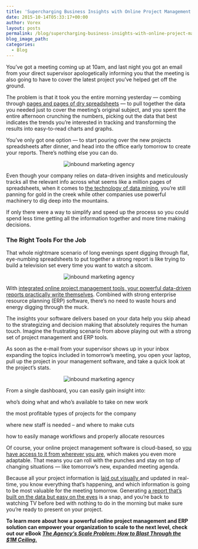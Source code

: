 ```yaml
---
title: 'Supercharging Business Insights with Online Project Management &#038; ERP'
date: 2015-10-14T05:33:17+00:00
author: Vorex
layout: posts
permalink: /blog/supercharging-business-insights-with-online-project-management-erp/
blog_image_path:
categories:
  - Blog
---
```

You&#8217;ve got a meeting coming up at 10am, and last night you got an email from your direct supervisor apologetically informing you that the meeting is also going to have to cover the latest project you&#8217;ve helped get off the ground.

The problem is that it took you the entire morning yesterday &#8212; combing through <a href="http://www.forbes.com/sites/timworstall/2013/02/13/microsofts-excel-might-be-the-most-dangerous-software-on-the-planet/" target="_blank">pages and pages of dry spreadsheets</a> &#8212; to pull together the data you needed just to cover the meeting&#8217;s original subject, and you spent the entire afternoon crunching the numbers, picking out the data that best indicates the trends you&#8217;re interested in tracking and transforming the results into easy-to-read charts and graphs.<!--more-->

You&#8217;ve only got one option &#8212; to start pouring over the new projects spreadsheets after dinner, and head into the office early tomorrow to create your reports. There&#8217;s nothing else you can do.

<p style="text-align: center;">
  <img src="https://media.giphy.com/media/qaCGvnsCnf01a/giphy.gif" alt="inbound marketing agency" />
</p>

Even though your company relies on data-driven insights and meticulously tracks all the relevant info across what seems like a million pages of spreadsheets, when it comes to <a href="http://www.theatlantic.com/technology/archive/2012/04/everything-you-wanted-to-know-about-data-mining-but-were-afraid-to-ask/255388/" target="_blank">the technology of data mining</a>, you&#8217;re still panning for gold in the creek while other companies use powerful machinery to dig deep into the mountains.

If only there were a way to simplify and speed up the process so you could spend less time getting all the information together and more time making decisions.

### The Right Tools For the Job

That whole nightmare scenario of long evenings spent digging through flat, eye-numbing spreadsheets to put together a strong report is like trying to build a television set every time you want to watch a sitcom.

<p style="text-align: center;">
  <img src="https://media.giphy.com/media/E5ocLyOXL9sZ2/giphy.gif" alt="inbound marketing agency" />
</p>

With <a href="http://www.vorex.com/product/online-project-management/" target="_blank">integrated online project management tools, your powerful data-driven reports practically write themselves</a>. Combined with strong enterprise resource planning (ERP) software, there&#8217;s no need to waste hours and energy digging through the muck.

The insights your software delivers based on your data help you skip ahead to the strategizing and decision making that absolutely requires the human touch. Imagine the frustrating scenario from above playing out with a strong set of project management and ERP tools.

As soon as the e-mail from your supervisor shows up in your inbox expanding the topics included in tomorrow&#8217;s meeting, you open your laptop, pull up the project in your management software, and take a quick look at the project&#8217;s stats.

<p style="text-align: center;">
  <img src="https://media.giphy.com/media/9ADoZQgs0tyww/giphy.gif" alt="inbound marketing agency" />
</p>

From a single dashboard, you can easily gain insight into:

who&#8217;s doing what and who&#8217;s available to take on new work

the most profitable types of projects for the company

where new staff is needed &#8211; and where to make cuts

how to easily manage workflows and properly allocate resources

Of course, your online project management software is cloud-based, so <a href="http://www.vorex.com/top-5-ways-cloud-based-project-management-provides-a-competitive-edge/" target="_blank">you have access to it from wherever you are</a>, which makes you even more adaptable. That means you can roll with the punches and stay on top of changing situations &#8212; like tomorrow&#8217;s new, expanded meeting agenda.

Because all your project information is <a href="https://hbr.org/2013/03/the-value-of-a-good-visual-imm" target="_blank">laid out visually </a>and updated in real-time, you know everything that&#8217;s happening, and which information is going to be most valuable for the meeting tomorrow. Generating <a href="http://www.vorex.com/change-your-business-with-new-vorex-features/" target="_blank">a report that&#8217;s built on the data but easy on the eyes</a> is a snap, and you&#8217;re back to watching TV before bed with nothing to do in the morning but make sure you&#8217;re ready to present on your project.

**To learn more about how a powerful online project management and ERP solution can empower your organization to scale to the next level, check out our eBook <a href="http://vorex.hs-sites.com/agency-scale-ebook?__hstc=100746398.b2843db0333d5242d1d7cad84e1e93d1.1428948442272.1444083980494.1444243665523.86&__hssc=100746398.5.1444243665523&__hsfp=3666326852" target="_blank"><i>The Agency&#8217;s Scale Problem: How to Blast Through the $1M Ceiling.</i></a>**

